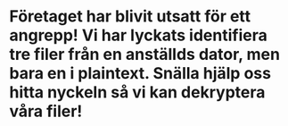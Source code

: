 # Företaget har blivit utsatt för ett angrepp! Vi har lyckats identifiera tre filer från en anställds dator, men bara en i plaintext. Snälla hjälp oss hitta nyckeln så vi kan dekryptera våra filer!
